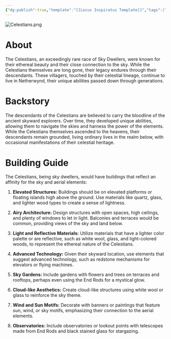 ```yaml
---
{"dg-publish":true,"template":"[[Locus Inspiratus Template]]","tags":["Netherwynd"],"permalink":"/500-family/story-building/netherwynd/celestians/","dgPassFrontmatter":true}
---
```


![Celestians.png](/img/user/104%20Attachments/Celestians.png)
# About
The Celestians, an exceedingly rare race of Sky Dwellers, were known for their ethereal beauty and their close connection to the sky. While the Celestians themselves are long gone, their legacy endures through their descendants. These villagers, touched by their celestial lineage, continue to live in Netherwynd, their unique abilities passed down through generations.

# Backstory
The descendants of the Celestians are believed to carry the bloodline of the ancient skyward explorers. Over time, they developed unique abilities, allowing them to navigate the skies and harness the power of the elements. While the Celestians themselves ascended to the heavens, their descendants remain grounded, living ordinary lives in the realm below, with occasional manifestations of their celestial heritage.

# Building Guide
The Celestians, being sky dwellers, would have buildings that reflect an affinity for the sky and aerial elements:

1. **Elevated Structures:** Buildings should be on elevated platforms or floating islands high above the ground. Use materials like quartz, glass, and lighter wood types to create a sense of lightness.
    
2. **Airy Architecture:** Design structures with open spaces, high ceilings, and plenty of windows to let in light. Balconies and terraces would be common, providing views of the sky and land below.
    
3. **Light and Reflective Materials:** Utilize materials that have a lighter color palette or are reflective, such as white wool, glass, and light-colored woods, to represent the ethereal nature of the Celestians.
    
4. **Advanced Technology:** Given their skyward location, use elements that suggest advanced technology, such as redstone mechanisms for elevators or flying machines.
    
5. **Sky Gardens:** Include gardens with flowers and trees on terraces and rooftops, perhaps even using the End Rods for a mystical glow.
    
6. **Cloud-like Aesthetics:** Create cloud-like structures using white wool or glass to reinforce the sky theme.
    
7. **Wind and Sun Motifs:** Decorate with banners or paintings that feature sun, wind, or sky motifs, emphasizing their connection to the aerial elements.
    
8. **Observatories:** Include observatories or lookout points with telescopes made from End Rods and black stained glass for stargazing.